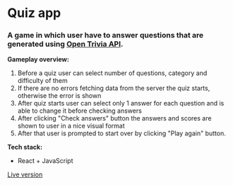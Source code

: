 # Quiz app

### A game in which user have to answer questions that are generated using [Open Trivia API](https://opentdb.com/api_config.php).

**Gameplay overview:**

1. Before a quiz user can select number of questions, category and difficulty of them
2. If there are no errors fetching data from the server the quiz starts, otherwise the error is shown
3. After quiz starts user can select only 1 answer for each question 
and is able to change it before checking answers
4. After clicking "Check answers" button the answers and scores are shown to user in a nice visual format 
5. After that user is prompted to start over by clicking "Play again" button.

**Tech stack:**

* React + JavaScript

[Live version](https://oleh-quiz-app.netlify.app/)
